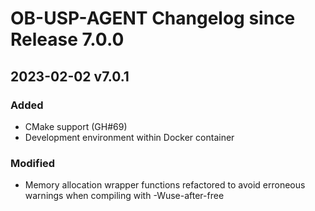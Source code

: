 # OB-USP-AGENT Changelog since Release 7.0.0

## 2023-02-02 v7.0.1
### Added
- CMake support (GH#69)
- Development environment within Docker container

### Modified
- Memory allocation wrapper functions refactored to avoid erroneous warnings when compiling with -Wuse-after-free
